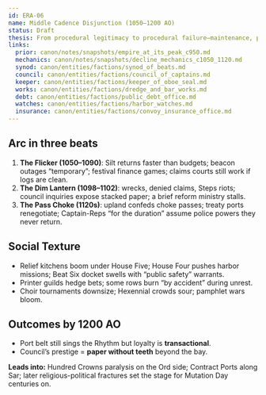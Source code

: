 ```yaml
---
id: ERA-06
name: Middle Cadence Disjunction (1050–1200 AO)
status: Draft
thesis: From procedural legitimacy to procedural failure—maintenance, paper, and weather grind forms down until one bad storm decade and one frontier decade snap them.
links:
  prior: canon/notes/snapshots/empire_at_its_peak_c950.md
  mechanics: canon/notes/snapshots/decline_mechanics_c1050_1120.md
  synod: canon/entities/factions/synod_of_beats.md
  council: canon/entities/factions/council_of_captains.md
  keeper: canon/entities/factions/keeper_of_oboe_seal.md
  works: canon/entities/factions/dredge_and_bar_works.md
  debt: canon/entities/factions/public_debt_office.md
  watches: canon/entities/factions/harbor_watches.md
  insurance: canon/entities/factions/convoy_insurance_office.md
---
```


## Arc in three beats
1) **The Flicker (1050–1090)**: Silt returns faster than budgets; beacon outages “temporary”; festival finance games; claims courts still work if logs are clean.  
2) **The Dim Lantern (1098–1102)**: wrecks, denied claims, Steps riots; council inquiries expose stacked paper; a brief reform ministry stalls.  
3) **The Pass Choke (1120s)**: upland confeds choke passes; treaty ports renegotiate; Captain-Reps “for the duration” assume police powers they never return.

## Social Texture
- Relief kitchens boom under House Five; House Four pushes harbor missions; Beat Six docket swells with “public safety” warrants.  
- Printer guilds hedge bets; some rows burn “by accident” during unrest.  
- Choir tournaments downsize; Hexennial crowds sour; pamphlet wars bloom.

## Outcomes by 1200 AO
- Port belt still sings the Rhythm but loyalty is **transactional**.  
- Council’s prestige = **paper without teeth** beyond the bay.  


**Leads into:** Hundred Crowns paralysis on the Ord side; Contract Ports along Sar; later religious-political fractures set the stage for Mutation Day centuries on.
